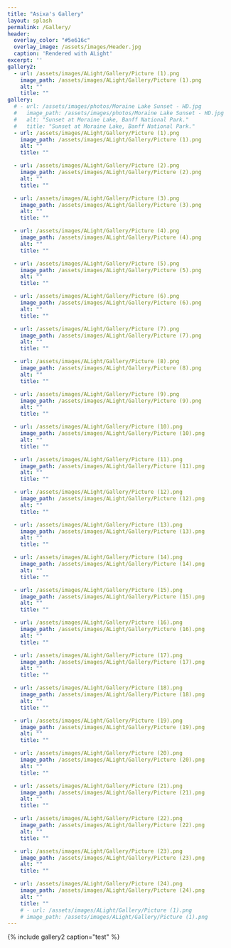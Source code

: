 ```yaml
---
title: "Asixa's Gallery"
layout: splash
permalink: /Gallery/
header:
  overlay_color: "#5e616c"
  overlay_image: /assets/images/Header.jpg
  caption: 'Rendered with ALight'
excerpt: ''
gallery2:
  - url: /assets/images/ALight/Gallery/Picture (1).png
    image_path: /assets/images/ALight/Gallery/Picture (1).png
    alt: ""
    title: ""
gallery:
  # - url: /assets/images/photos/Moraine Lake Sunset - HD.jpg
  #   image_path: /assets/images/photos/Moraine Lake Sunset - HD.jpg
  #   alt: "Sunset at Moraine Lake, Banff National Park."
  #   title: "Sunset at Moraine Lake, Banff National Park."
  - url: /assets/images/ALight/Gallery/Picture (1).png
    image_path: /assets/images/ALight/Gallery/Picture (1).png
    alt: ""
    title: ""

  - url: /assets/images/ALight/Gallery/Picture (2).png
    image_path: /assets/images/ALight/Gallery/Picture (2).png
    alt: ""
    title: ""

  - url: /assets/images/ALight/Gallery/Picture (3).png
    image_path: /assets/images/ALight/Gallery/Picture (3).png
    alt: ""
    title: ""

  - url: /assets/images/ALight/Gallery/Picture (4).png
    image_path: /assets/images/ALight/Gallery/Picture (4).png
    alt: ""
    title: ""

  - url: /assets/images/ALight/Gallery/Picture (5).png
    image_path: /assets/images/ALight/Gallery/Picture (5).png
    alt: ""
    title: ""

  - url: /assets/images/ALight/Gallery/Picture (6).png
    image_path: /assets/images/ALight/Gallery/Picture (6).png
    alt: ""
    title: ""

  - url: /assets/images/ALight/Gallery/Picture (7).png
    image_path: /assets/images/ALight/Gallery/Picture (7).png
    alt: ""
    title: ""

  - url: /assets/images/ALight/Gallery/Picture (8).png
    image_path: /assets/images/ALight/Gallery/Picture (8).png
    alt: ""
    title: ""

  - url: /assets/images/ALight/Gallery/Picture (9).png
    image_path: /assets/images/ALight/Gallery/Picture (9).png
    alt: ""
    title: ""

  - url: /assets/images/ALight/Gallery/Picture (10).png
    image_path: /assets/images/ALight/Gallery/Picture (10).png
    alt: ""
    title: ""

  - url: /assets/images/ALight/Gallery/Picture (11).png
    image_path: /assets/images/ALight/Gallery/Picture (11).png
    alt: ""
    title: ""

  - url: /assets/images/ALight/Gallery/Picture (12).png
    image_path: /assets/images/ALight/Gallery/Picture (12).png
    alt: ""
    title: ""

  - url: /assets/images/ALight/Gallery/Picture (13).png
    image_path: /assets/images/ALight/Gallery/Picture (13).png
    alt: ""
    title: ""

  - url: /assets/images/ALight/Gallery/Picture (14).png
    image_path: /assets/images/ALight/Gallery/Picture (14).png
    alt: ""
    title: ""

  - url: /assets/images/ALight/Gallery/Picture (15).png
    image_path: /assets/images/ALight/Gallery/Picture (15).png
    alt: ""
    title: ""

  - url: /assets/images/ALight/Gallery/Picture (16).png
    image_path: /assets/images/ALight/Gallery/Picture (16).png
    alt: ""
    title: ""

  - url: /assets/images/ALight/Gallery/Picture (17).png
    image_path: /assets/images/ALight/Gallery/Picture (17).png
    alt: ""
    title: ""

  - url: /assets/images/ALight/Gallery/Picture (18).png
    image_path: /assets/images/ALight/Gallery/Picture (18).png
    alt: ""
    title: ""

  - url: /assets/images/ALight/Gallery/Picture (19).png
    image_path: /assets/images/ALight/Gallery/Picture (19).png
    alt: ""
    title: ""

  - url: /assets/images/ALight/Gallery/Picture (20).png
    image_path: /assets/images/ALight/Gallery/Picture (20).png
    alt: ""
    title: ""

  - url: /assets/images/ALight/Gallery/Picture (21).png
    image_path: /assets/images/ALight/Gallery/Picture (21).png
    alt: ""
    title: ""

  - url: /assets/images/ALight/Gallery/Picture (22).png
    image_path: /assets/images/ALight/Gallery/Picture (22).png
    alt: ""
    title: ""

  - url: /assets/images/ALight/Gallery/Picture (23).png
    image_path: /assets/images/ALight/Gallery/Picture (23).png
    alt: ""
    title: ""

  - url: /assets/images/ALight/Gallery/Picture (24).png
    image_path: /assets/images/ALight/Gallery/Picture (24).png
    alt: ""
    title: ""
    # - url: /assets/images/ALight/Gallery/Picture (1).png
    # image_path: /assets/images/ALight/Gallery/Picture (1).png
---
```


{% include gallery2 caption="test" %}